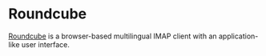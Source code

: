 # Roundcube

[Roundcube](https://roundcube.net/) is a browser-based multilingual IMAP client with an application-like user interface.
